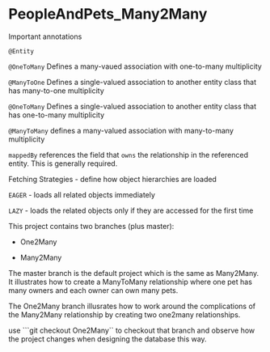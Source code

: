 # PeopleAndPets_Many2Many

Important annotations

```@Entity```

```@OneToMany``` Defines a many-vaued association with one-to-many multiplicity

```@ManyToOne``` Defines a single-valued association to another entity class that has many-to-one multiplicity

```@OneToMany``` Defines a single-valued association to another entity class that has one-to-many multiplicity

```@ManyToMany``` defines a many-valued association with many-to-many multiplicity

```mappedBy``` references the field that ```owns``` the relationship in the referenced entity. This is generally required.


Fetching Strategies - define how object hierarchies are loaded

```EAGER``` - loads all related objects immediately

```LAZY``` - loads the related objects only if they are accessed for the first time


This project contains two branches (plus master):

* One2Many

* Many2Many

The master branch is the default project which is the same as Many2Many. It illustrates how to create a ManyToMany relationship where one pet has many owners and each owner can own many pets.

The One2Many branch illusrates how to work around the complications of the Many2Many relationship by creating two one2many relationships.

use ```git checkout One2Many`` to checkout that branch and observe how the project changes when designing the database this way.
